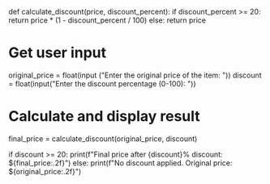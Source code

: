 def calculate_discount(price, discount_percent):
    if discount_percent >= 20:
        return price * (1 - discount_percent / 100)
    else:
        return price

# Get user input
original_price = float(input ("Enter the original price of the item: "))
discount = float(input("Enter the discount percentage (0-100): "))

# Calculate and display result
final_price = calculate_discount(original_price, discount)

if discount >= 20:
    print(f"Final price after {discount}% discount: ${final_price:.2f}")
else:
    print(f"No discount applied. Original price: ${original_price:.2f}")
